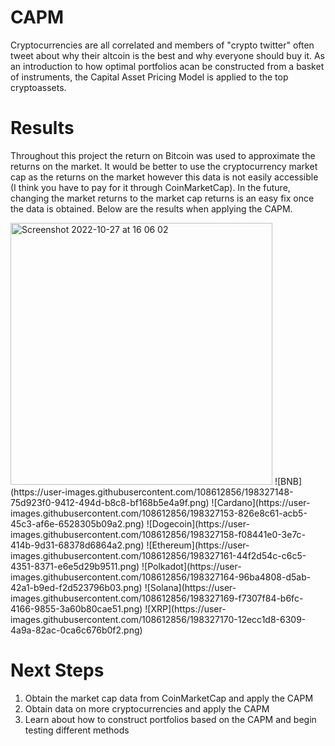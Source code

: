 # CAPM
Cryptocurrencies are all correlated and members of "crypto twitter" often tweet about why their altcoin is the best and why everyone should buy it. As an introduction to how optimal portfolios acan be constructed from a basket of instruments, the Capital Asset Pricing Model is applied to the top cryptoassets.

# Results
Throughout this project the return on Bitcoin was used to approximate the returns on the market. It would be better to use the cryptocurrency market cap as the returns on the market however this data is not easily accessible (I think you have to pay for it through CoinMarketCap). In the future, changing the market returns to the market cap returns is an easy fix once the data is obtained. Below are the results when applying the CAPM.

<img width="419" alt="Screenshot 2022-10-27 at 16 06 02" src="https://user-images.githubusercontent.com/108612856/198327087-112d07b5-52fb-403a-a4e8-7ef28eee5ab0.png">
![BNB](https://user-images.githubusercontent.com/108612856/198327148-75d923f0-9412-494d-b8c8-bf168b5e4a9f.png)
![Cardano](https://user-images.githubusercontent.com/108612856/198327153-826e8c61-acb5-45c3-af6e-6528305b09a2.png)
![Dogecoin](https://user-images.githubusercontent.com/108612856/198327158-f08441e0-3e7c-414b-9d31-68378d6864a2.png)
![Ethereum](https://user-images.githubusercontent.com/108612856/198327161-44f2d54c-c6c5-4351-8371-e6e5d29b9511.png)
![Polkadot](https://user-images.githubusercontent.com/108612856/198327164-96ba4808-d5ab-42a1-b9ed-f2d523796b03.png)
![Solana](https://user-images.githubusercontent.com/108612856/198327169-f7307f84-b6fc-4166-9855-3a60b80cae51.png)
![XRP](https://user-images.githubusercontent.com/108612856/198327170-12ecc1d8-6309-4a9a-82ac-0ca6c676b0f2.png)

# Next Steps
1. Obtain the market cap data from CoinMarketCap and apply the CAPM
2. Obtain data on more cryptocurrencies and apply the CAPM
3. Learn about how to construct portfolios based on the CAPM and begin testing different methods
